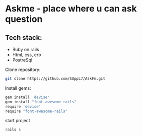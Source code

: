 # Askme - place where u can ask question

## Tech stack:

- Ruby on rails
- Html, css, erb
- PostreSql


Clone repository:
```bash
git clone https://github.com/SUppL7/AskFm.git
```
Install gems:
```bash
gem install 'devise'
gem install "font-awesome-rails"
require 'devise'
require "font-awesome-rails"
```

start project
``` bash
rails s
```